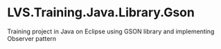 # LVS.Training.Java.Library.Gson
Training project in Java on Eclipse using GSON library and implementing Observer pattern
